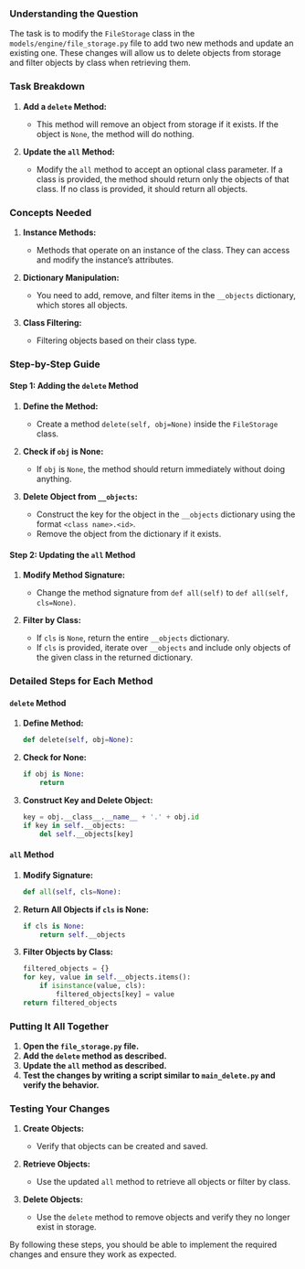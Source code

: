 ### Understanding the Question

The task is to modify the `FileStorage` class in the `models/engine/file_storage.py` file to add two new methods and update an existing one. These changes will allow us to delete objects from storage and filter objects by class when retrieving them.

### Task Breakdown

1. **Add a `delete` Method:**
    - This method will remove an object from storage if it exists. If the object is `None`, the method will do nothing.

2. **Update the `all` Method:**
    - Modify the `all` method to accept an optional class parameter. If a class is provided, the method should return only the objects of that class. If no class is provided, it should return all objects.

### Concepts Needed

1. **Instance Methods:**
    - Methods that operate on an instance of the class. They can access and modify the instance’s attributes.

2. **Dictionary Manipulation:**
    - You need to add, remove, and filter items in the `__objects` dictionary, which stores all objects.

3. **Class Filtering:**
    - Filtering objects based on their class type.

### Step-by-Step Guide

#### Step 1: Adding the `delete` Method

1. **Define the Method:**
    - Create a method `delete(self, obj=None)` inside the `FileStorage` class.
  
2. **Check if `obj` is None:**
    - If `obj` is `None`, the method should return immediately without doing anything.

3. **Delete Object from `__objects`:**
    - Construct the key for the object in the `__objects` dictionary using the format `<class name>.<id>`.
    - Remove the object from the dictionary if it exists.

#### Step 2: Updating the `all` Method

1. **Modify Method Signature:**
    - Change the method signature from `def all(self)` to `def all(self, cls=None)`.

2. **Filter by Class:**
    - If `cls` is `None`, return the entire `__objects` dictionary.
    - If `cls` is provided, iterate over `__objects` and include only objects of the given class in the returned dictionary.

### Detailed Steps for Each Method

#### `delete` Method

1. **Define Method:**
    ```python
    def delete(self, obj=None):
    ```

2. **Check for None:**
    ```python
    if obj is None:
        return
    ```

3. **Construct Key and Delete Object:**
    ```python
    key = obj.__class__.__name__ + '.' + obj.id
    if key in self.__objects:
        del self.__objects[key]
    ```

#### `all` Method

1. **Modify Signature:**
    ```python
    def all(self, cls=None):
    ```

2. **Return All Objects if `cls` is None:**
    ```python
    if cls is None:
        return self.__objects
    ```

3. **Filter Objects by Class:**
    ```python
    filtered_objects = {}
    for key, value in self.__objects.items():
        if isinstance(value, cls):
            filtered_objects[key] = value
    return filtered_objects
    ```

### Putting It All Together

1. **Open the `file_storage.py` file.**
2. **Add the `delete` method as described.**
3. **Update the `all` method as described.**
4. **Test the changes by writing a script similar to `main_delete.py` and verify the behavior.**

### Testing Your Changes

1. **Create Objects:**
    - Verify that objects can be created and saved.

2. **Retrieve Objects:**
    - Use the updated `all` method to retrieve all objects or filter by class.

3. **Delete Objects:**
    - Use the `delete` method to remove objects and verify they no longer exist in storage.

By following these steps, you should be able to implement the required changes and ensure they work as expected.
